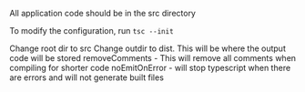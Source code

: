 All application code should be in the src directory

To modify the configuration, run ``` tsc --init ```

Change root dir to src 
Change outdir to dist. This will be where the output code will be stored
removeComments - This will remove all comments when compiling for shorter code
noEmitOnError - will stop typescript when there are errors and will not generate built files